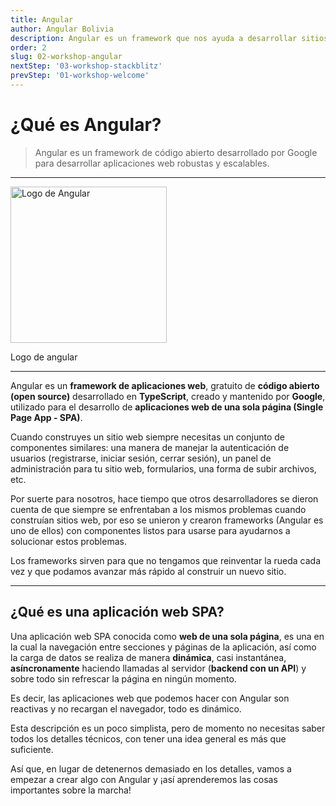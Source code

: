 ```yaml
---
title: Angular
author: Angular Bolivia
description: Angular es un framework que nos ayuda a desarrollar sitios web de manera fácil y rápida.
order: 2
slug: 02-workshop-angular
nextStep: '03-workshop-stackblitz'
prevStep: '01-workshop-welcome'
---
```


# ¿Qué es Angular?

> Angular es un framework de código abierto desarrollado por Google para desarrollar aplicaciones web robustas y escalables.

---

<div class="flex justify-center items-center flex-col">
  <img src="/images/angular-logo.png" alt="Logo de Angular" style="width: 250px;">
  <p>
    Logo de angular
  </p>
</div>

---

Angular es un **framework de aplicaciones web**, gratuito de **código abierto (open source)** desarrollado en **TypeScript**, creado y mantenido por **Google**, utilizado para el desarrollo de **aplicaciones web de una sola página (Single Page App - SPA)**.

Cuando construyes un sitio web siempre necesitas un conjunto de componentes similares: una manera de manejar la autenticación de usuarios (registrarse, iniciar sesión, cerrar sesión), un panel de administración para tu sitio web, formularios, una forma de subir archivos, etc.

Por suerte para nosotros, hace tiempo que otros desarrolladores se dieron cuenta de que siempre se enfrentaban a los mismos problemas cuando construían sitios web, por eso se unieron y crearon frameworks (Angular es uno de ellos) con componentes listos para usarse para ayudarnos a solucionar estos problemas.

Los frameworks sirven para que no tengamos que reinventar la rueda cada vez y que podamos avanzar más rápido al construir un nuevo sitio.

---

## ¿Qué es una aplicación web SPA?

Una aplicación web SPA conocida como **web de una sola página**, es una en la cual la navegación entre secciones y páginas de la aplicación, así como la carga de datos se realiza de manera **dinámica**, casi instantánea, **asíncronamente** haciendo llamadas al servidor (**backend con un API**) y sobre todo sin refrescar la página en ningún momento.

Es decir, las aplicaciones web que podemos hacer con Angular son reactivas y no recargan el navegador, todo es dinámico.

Esta descripción es un poco simplista, pero de momento no necesitas saber todos los detalles técnicos, con tener una idea general es más que suficiente.

Así que, en lugar de detenernos demasiado en los detalles, vamos a empezar a crear algo con Angular y ¡así aprenderemos las cosas importantes sobre la marcha!

